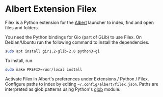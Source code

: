 Albert Extension Filex
======================

Filex is a Python extension for the [Albert][] launcher to index, find
and open files and folders.

[Albert]: https://albertlauncher.github.io/

You need the Python bindings for Gio (part of GLib) to use Filex. On
Debian/Ubuntu run the following command to install the dependencies.

```bash
sudo apt install gir1.2-glib-2.0 python3-gi
```

To install, run

```bash
sudo make PREFIX=/usr/local install
```

Activate Filex in Albert's preferences under Extensions / Python /
Filex. Configure paths to index by editing `~/.config/albert/filex.json`.
Paths are interpreted as glob patterns using Python's [glob][] module.

[glob]: https://docs.python.org/3/library/glob.html
